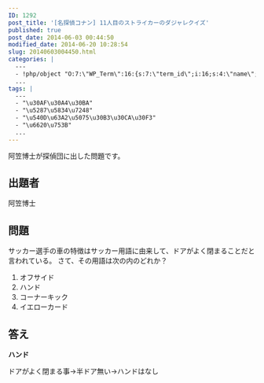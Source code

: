 ```yaml
---
ID: 1292
post_title: '[名探偵コナン] 11人目のストライカーのダジャレクイズ'
published: true
post_date: 2014-06-03 00:44:50
modified_date: 2014-06-20 10:28:54
slug: 20140603004450.html
categories: |
  ---
  - !php/object "O:7:\"WP_Term\":16:{s:7:\"term_id\";i:16;s:4:\"name\";s:18:\"\u540D\u63A2\u5075\u30B3\u30CA\u30F3\";s:4:\"slug\";s:15:\"detective-conan\";s:10:\"term_group\";i:0;s:16:\"term_taxonomy_id\";i:16;s:8:\"taxonomy\";s:8:\"category\";s:11:\"description\";s:63:\"\u540D\u63A2\u5075\u30B3\u30CA\u30F3\u306B\u95A2\u3059\u308B\u8ABF\u67FB\u60C5\u5831\u3084\u8003\u5BDF\u306B\u3064\u3044\u3066\";s:6:\"parent\";i:0;s:5:\"count\";i:55;s:6:\"filter\";s:3:\"raw\";s:6:\"cat_ID\";i:16;s:14:\"category_count\";i:55;s:20:\"category_description\";s:63:\"\u540D\u63A2\u5075\u30B3\u30CA\u30F3\u306B\u95A2\u3059\u308B\u8ABF\u67FB\u60C5\u5831\u3084\u8003\u5BDF\u306B\u3064\u3044\u3066\";s:8:\"cat_name\";s:18:\"\u540D\u63A2\u5075\u30B3\u30CA\u30F3\";s:17:\"category_nicename\";s:15:\"detective-conan\";s:15:\"category_parent\";i:0;}"
  ...
tags: |
  ---
  - "\u30AF\u30A4\u30BA"
  - "\u5287\u5834\u7248"
  - "\u540D\u63A2\u5075\u30B3\u30CA\u30F3"
  - "\u6620\u753B"
  ...
---
```

阿笠博士が探偵団に出した問題です。
<!--more-->
<h2>出題者</h2>
阿笠博士

<h2>問題</h2>
サッカー選手の車の特徴はサッカー用語に由来して、ドアがよく閉まることだと言われている。
さて、その用語は次の内のどれか？
<ol>
  <li>オフサイド</li>
  <li>ハンド</li>
  <li>コーナーキック</li>
  <li>イエローカード</li>
</ol>

<h2>答え</h2>
<strong>ハンド</strong>

ドアがよく閉まる事→半ドア無い→ハンドはなし